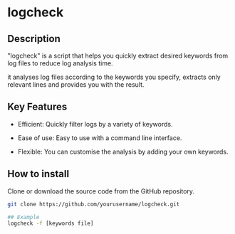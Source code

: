 # logcheck

## Description 
"logcheck" is a script that helps you quickly extract desired keywords from log files to reduce log analysis time.

it analyses log files according to the keywords you specify, extracts only relevant lines and provides you with the result.

## Key Features
- Efficient: Quickly filter logs by a variety of keywords.

- Ease of use: Easy to use with a command line interface.

- Flexible: You can customise the analysis by adding your own keywords.

## How to install

Clone or download the source code from the GitHub repository.

```bash
git clone https://github.com/yourusername/logcheck.git

## Example
logcheck -f [keywords file]
